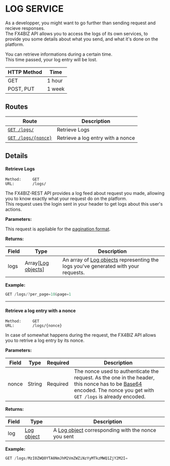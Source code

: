 # LOG SERVICE #

As a developper, you might want to go further than sending request and recieve responses.  
The FX4BIZ API allows you to access the logs of its own services, to provide you some details about what you send, and what it's done on the platform.

You can retrieve informations during a certain time.  
This time passed, your log entry will be lost.

| HTTP Method | Time |
|-------------|------|
| GET | 1 hour |
| POST, PUT | 1 week |

## Routes ##

| Route | Description |
|-------|-------------|
| [`GET /logs/`](#get_logs) | Retrieve Logs |
| [`GET /logs/{nonce}`](#get_log) | Retrieve a log entry with a nonce |

## Details ##

#### <a id="get_logs"></a> Retrieve Logs ####
```
Method: 	GET
URL: 		/logs/
```
The FX4BIZ-REST API provides a log feed about request you made, allowing you to know exactly what your request do on the platform.  
This request uses the login sent in your header to get logs about this user's actions.

**Parameters:**

This request is appliable for the [pagination format](../conventions/formatingConventions.md#pagination).

**Returns:**

| Field | Type | Description |
|-------|------|-------------|
| logs | Array[[Log objects](../objects/objects.md#log_object)] | An array of [Log objects](../objects/objects.md#log_object) representing the logs you've generated with your requests. |

**Example:**
```js
GET /logs/?per_page=10&page=1
```

<hr />

#### <a id="get_log"></a> Retrieve a log entry with a nonce ####

```
Method: 	GET
URL: 		/logs/{nonce}
```
In case of somewhat happens during the request, the FX4BIZ API allows you to retrive a log entry by its nonce.  

**Parameters:**

| Field | Type | Required | Description |
|-------|------|----------|-------------|
| nonce | String | Required | The nonce used to authenticate the request. As the one in the header, this nonce has to be [Base64](http://fr.wikipedia.org/wiki/Base64) encoded. The nonce you get with `GET /logs` is already encoded. |

**Returns:**

| Field | Type | Description |
|-------|------|-------------|
| log | [Log object](../objects/objects.md#log_object) | A [Log object](../objects/objects.md#log_object) corresponding with the nonce you sent |

**Example:**
```js
GET /logs/MzI0ZWQ0YTA0NmJhM2VmZWZiNzYyMTkzMWQ1ZjY2M2I=
```
